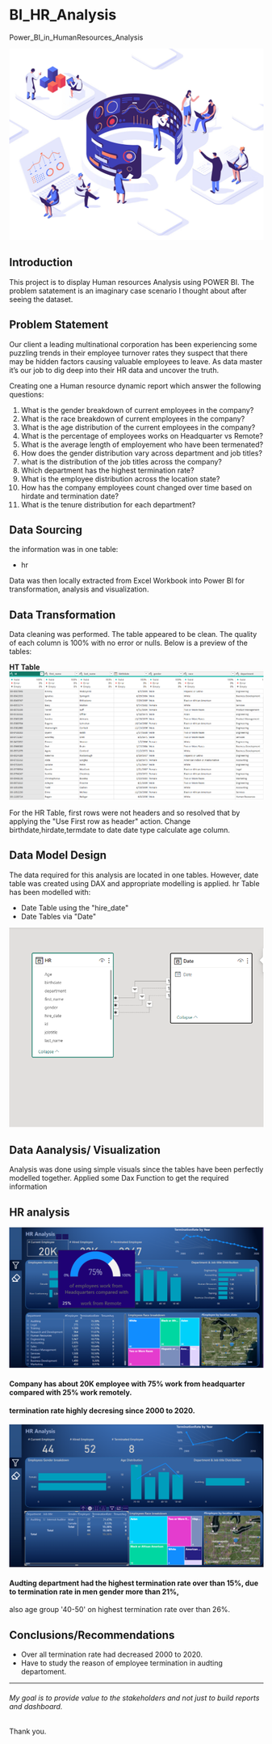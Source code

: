 # BI_HR_Analysis
Power_BI_in_HumanResources_Analysis 

![hr](cover.jpg)

## Introduction
This project is to display Human resources Analysis using POWER BI. The problem satatement is an imaginary case scenario I thought about after seeing the dataset.

## Problem Statement
Our client a leading multinational corporation has been experiencing some puzzling trends in their employee turnover rates they suspect that there may be hidden factors causing valuable employees to leave.
As data master it’s our job to dig deep into their HR data and uncover the truth.

Creating one a Human resource dynamic report which answer the following questions:
1. What is the gender breakdown of current employees in the company?
2. What is the race breakdown of current employees in the company? 
3. What is the age  distribution of the current employees in the company?
4. What is the percentage of employees works on Headquarter vs Remote?
5. What is the average length of employement who have been termenated?
6. How does the gender distribution vary across department and job titles?
7. what is the distribution of the job titles across the company?
8. Which department has the highest termination rate?
9. What is the employee distribution across the location state?
10. How has the company employees count changed over time based on hirdate and termination date?
11. What is the tenure distribution for each department?


## Data Sourcing
 the information was in one table:
- hr

Data was then locally extracted from Excel Workbook into Power BI for transformation, analysis and visualization.

## Data Transformation

Data cleaning was performed.
The table appeared to be clean.
The quality of each column is 100% with no error or nulls.
Below is a preview of the tables:

     


**HT Table**
![](hrtb.png)

For the HR Table, first rows were not headers and so resolved that by applying the "Use First row as header" action.
Change birthdate,hirdate,termdate to date date type
calculate age column.

## Data Model Design
The data required for this analysis are located in one tables.
However, date table was created using DAX and appropriate modelling is applied.
hr  Table has been modelled with:
- Date Table using the "hire_date"
- Date Tables via "Date"

![model](model.png)


## Data Aanalysis/ Visualization
Analysis was done using simple visuals since the tables have been perfectly modelled together.
Applied some Dax Function to get the required information

## HR analysis

![](hr.png)

#### Company has about 20K employee with 75% work from headquarter compared with 25% work remotely.
#### termination rate highly decresing since 2000 to 2020.

![](audting.png)
#### Audting department had the highest termination rate over than 15%, due to termination rate in men gender more than 21%,
also age group '40-50' on highest termination rate over than 26%. 


## Conclusions/Recommendations
- Over all termination rate had decreased 2000 to 2020.
- Have to study the reason of employee termination in audting departoment.
------

###### My goal is to provide value to the stakeholders and not just to build reports and dashboard. 

Thank you.

